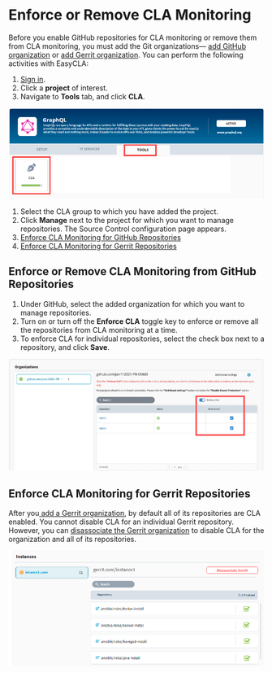 # Enforce or Remove CLA Monitoring

Before you enable GitHub repositories for CLA monitoring or remove them from CLA monitoring, you must add the Git organizations— [add GitHub organization](./#add-github-organization) or [add Gerrit organization](./#add-gerrit-organization). You can perform the following activities with EasyCLA:

1. [Sign in](../sign-in-to-project-control-center.md).
2. Click a **project** of interest.
3. Navigate to **Tools** tab, and click **CLA**.

![Tools](../../../.gitbook/assets/tools-tab.png)

1. Select the CLA group to which you have added the project.
2. Click **Manage** next to the project for which you want to manage repositories. The Source Control configuration page appears.
3. [Enforce CLA Monitoring for GitHub Repositories](enforce-or-remove-cla-monitoring.md#enforce-or-remove-cla-monitoring-from-github-repositories)
4. [Enforce CLA Monitoring for Gerrit Repositories](enforce-or-remove-cla-monitoring.md#enforce-cla-monitoring-for-gerrit-repositories)

## Enforce or Remove CLA Monitoring from GitHub Repositories

1. Under GitHub, select the added organization for which you want to manage repositories.
2. Turn on or turn off the **Enforce CLA** toggle key to enforce or remove all the repositories from CLA monitoring at a time.
3. To enforce CLA for individual repositories, select the check box next to a repository, and click **Save**.

![Add or Remove Git Repositories](../../../.gitbook/assets/add-or-remove-git-repositories.png)

## Enforce CLA Monitoring for Gerrit Repositories

After you[ add a Gerrit organization](./#add-gerrit-organization), by default all of its repositories are CLA enabled. You cannot disable CLA for an individual Gerrit repository. However, you can [disassociate the Gerrit organization](./#disassociate-gerrit-organization) to disable CLA for the organization and all of its repositories.

![Gerrit Instance showing all its repositories CLA enabled](../../../.gitbook/assets/gerrit-instances.png)

